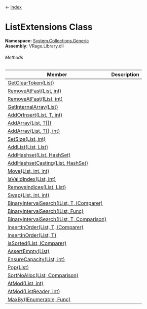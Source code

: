 ← [Index](Api-Index)

# ListExtensions Class

**Namespace:** [System.Collections.Generic](System.Collections.Generic)  
**Assembly:** VRage.Library.dll

###### Methods

|Member|Description|
|---|---|
|[GetClearToken(List)](System.Collections.Generic.ListExtensions.GetClearToken)||
|[RemoveAtFast(List, int)](System.Collections.Generic.ListExtensions.RemoveAtFast)||
|[RemoveAtFast(IList, int)](System.Collections.Generic.ListExtensions.RemoveAtFast)||
|[GetInternalArray(List)](System.Collections.Generic.ListExtensions.GetInternalArray)||
|[AddOrInsert(List, T, int)](System.Collections.Generic.ListExtensions.AddOrInsert)||
|[AddArray(List, T[])](System.Collections.Generic.ListExtensions.AddArray)||
|[AddArray(List, T[], int)](System.Collections.Generic.ListExtensions.AddArray)||
|[SetSize(List, int)](System.Collections.Generic.ListExtensions.SetSize)||
|[AddList(List, List)](System.Collections.Generic.ListExtensions.AddList)||
|[AddHashset(List, HashSet)](System.Collections.Generic.ListExtensions.AddHashset)||
|[AddHashsetCasting(List, HashSet)](System.Collections.Generic.ListExtensions.AddHashsetCasting)||
|[Move(List, int, int)](System.Collections.Generic.ListExtensions.Move)||
|[IsValidIndex(List, int)](System.Collections.Generic.ListExtensions.IsValidIndex)||
|[RemoveIndices(List, List)](System.Collections.Generic.ListExtensions.RemoveIndices)||
|[Swap(List, int, int)](System.Collections.Generic.ListExtensions.Swap)||
|[BinaryIntervalSearch(IList, T, IComparer)](System.Collections.Generic.ListExtensions.BinaryIntervalSearch)||
|[BinaryIntervalSearch(IList, Func)](System.Collections.Generic.ListExtensions.BinaryIntervalSearch)||
|[BinaryIntervalSearch(IList, T, Comparison)](System.Collections.Generic.ListExtensions.BinaryIntervalSearch)||
|[InsertInOrder(List, T, IComparer)](System.Collections.Generic.ListExtensions.InsertInOrder)||
|[InsertInOrder(List, T)](System.Collections.Generic.ListExtensions.InsertInOrder)||
|[IsSorted(List, IComparer)](System.Collections.Generic.ListExtensions.IsSorted)||
|[AssertEmpty(List)](System.Collections.Generic.ListExtensions.AssertEmpty)||
|[EnsureCapacity(List, int)](System.Collections.Generic.ListExtensions.EnsureCapacity)||
|[Pop(List)](System.Collections.Generic.ListExtensions.Pop)||
|[SortNoAlloc(List, Comparison)](System.Collections.Generic.ListExtensions.SortNoAlloc)||
|[AtMod(List, int)](System.Collections.Generic.ListExtensions.AtMod)||
|[AtMod(ListReader, int)](System.Collections.Generic.ListExtensions.AtMod)||
|[MaxBy(IEnumerable, Func)](System.Collections.Generic.ListExtensions.MaxBy)||


